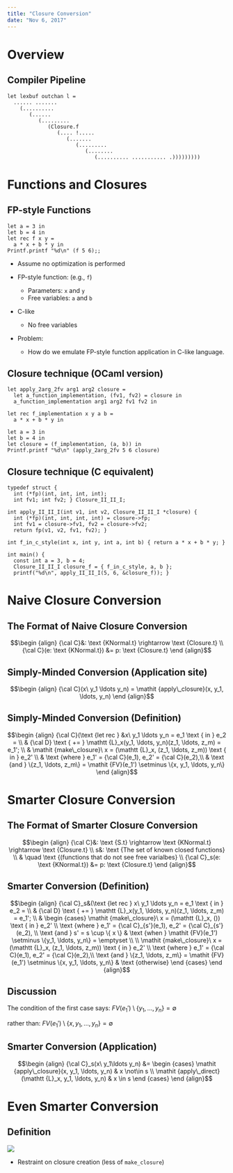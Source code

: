 ```yaml
---
title: "Closure Conversion"
date: "Nov 6, 2017"
---
```


# Overview

## Compiler Pipeline

~~~ {.ocaml}
let lexbuf outchan l =
  ...... .......
    (..........
       (......
          (.........
             (Closure.f
                (.... !.....
                   (.......
                      (.........
                         (........
                            (.......... ........... .)))))))))
~~~

# Functions and Closures

## FP-style Functions

~~~ {.ocaml}
let a = 3 in
let b = 4 in
let rec f x y =
  a * x + b * y in
Printf.printf "%d\n" (f 5 6);;
~~~

- Assume no optimization is performed

- FP-style function: (e.g., `f`)
    - Parameters: `x` and `y`
    - Free variables: `a` and `b`

- C-like 
    - No free variables

- Problem:
    - How do we emulate FP-style function application in C-like language.

## Closure technique (OCaml version)

~~~ {.ocaml}
let apply_2arg_2fv arg1 arg2 closure =
  let a_function_implementation, (fv1, fv2) = closure in
  a_function_implementation arg1 arg2 fv1 fv2 in

let rec f_implementation x y a b =
  a * x + b * y in

let a = 3 in
let b = 4 in
let closure = (f_implementation, (a, b)) in
Printf.printf "%d\n" (apply_2arg_2fv 5 6 closure)
~~~

## Closure technique (C equivalent)

~~~ {.c}
typedef struct {
  int (*fp)(int, int, int, int);
  int fv1; int fv2; } Closure_II_II_I;

int apply_II_II_I(int v1, int v2, Closure_II_II_I *closure) {
  int (*fp)(int, int, int, int) = closure->fp;
  int fv1 = closure->fv1, fv2 = closure->fv2;
  return fp(v1, v2, fv1, fv2); }
~~~

~~~ {.c}
int f_in_c_style(int x, int y, int a, int b) { return a * x + b * y; }

int main() {
  const int a = 3, b = 4;
  Closure_II_II_I closure_f = { f_in_c_style, a, b };
  printf("%d\n", apply_II_II_I(5, 6, &closure_f)); }
~~~

# Naive Closure Conversion

## The Format of Naive Closure Conversion

$$\begin {align}
{\cal C}&: \text {KNormal.t} \rightarrow \text {Closure.t} \\
{\cal C}(e: \text {KNormal.t}) &= p: \text {Closure.t}
\end {align}$$

## Simply-Minded Conversion (Application site)

$$\begin {align}
{\cal C}(x\ y_1 \ldots y_n) =
\mathit {apply\_closure}(x, y_1, \ldots, y_n)
\end {align}$$

## Simply-Minded Conversion (Definition)

$$\begin {align}
{\cal C}(\text {let rec } &x\ y_1 \ldots y_n = e_1 \text { in } e_2 = \\
& {\cal D} \text { += } \mathtt {L}_x(y_1, \ldots, y_n)(z_1, \ldots, z_m) = e_1'; \\
& \mathit {make\_closure}\ x = (\mathtt {L}_x, (z_1, \ldots, z_m)) \text { in } e_2' \\
& \text {where } e_1' = {\cal C}(e_1), e_2' = {\cal C}(e_2),\\
& \text {and } \{z_1, \ldots, z_m\} = \mathit {FV}(e_1') \setminus \{x, y_1, \ldots, y_n\}
\end {align}$$

# Smarter Closure Conversion

## The Format of Smarter Closure Conversion

$$\begin {align}
{\cal C}&: \text {S.t} \rightarrow \text {KNormal.t} \rightarrow \text {Closure.t} \\
s&: \text {The set of known closed functions} \\
 & \quad \text {(functions that do not see free varialbes} \\
{\cal C}_s(e: \text {KNormal.t}) &= p: \text {Closure.t}
\end {align}$$

## Smarter Conversion (Definition)

$$\begin {align}
{\cal C}_s&(\text {let rec } x\ y_1 \ldots y_n = e_1 \text { in } e_2 = \\
& {\cal D} \text { += } \mathtt {L}_x(y_1, \ldots, y_n)(z_1, \ldots, z_m) = e_1'; \\
& \begin {cases}
\mathit {make\_closure}\ x = (\mathtt {L}_x, ()) \text { in } e_2' \\
\text {where } e_1' = {\cal C}_{s'}(e_1), e_2' = {\cal C}_{s'}(e_2), \\
\text {and } s' = s \cup \{ x \}
& \text {when } \mathit {FV}(e_1') \setminus \{y_1, \ldots, y_n\} = \emptyset \\
\\
\mathit {make\_closure}\ x = (\mathtt {L}_x, (z_1, \ldots, z_m)) \text { in } e_2' \\
\text {where } e_1' = {\cal C}(e_1), e_2' = {\cal C}(e_2),\\
\text {and } \{z_1, \ldots, z_m\} = \mathit {FV}(e_1') \setminus \{x, y_1, \ldots, y_n\}
& \text {otherwise}
\end {cases}
\end {align}$$

## Discussion

The condition of the first case says:
$\mathit {FV}(e_1') \setminus \{y_1, \ldots, y_n\} = \emptyset$

rather than:
$\mathit {FV}(e_1') \setminus \{x, y_1, \ldots, y_n\} = \emptyset$

## Smarter Conversion (Application)

$$\begin {align}
{\cal C}_s(x\ y_1\ldots y_n) &=
\begin {cases}
\mathit {apply\_closure}(x, y_1, \ldots, y_n) & x \not\in s \\
\mathit {apply\_direct}(\mathtt {L}_x, y_1, \ldots, y_n) & x \in s
\end {cases}
\end {align}$$

# Even Smarter Conversion

## Definition

![](/fp2017/mincaml/overview/closure2.png)

- Restraint on closure creation (less of `make_closure`)

